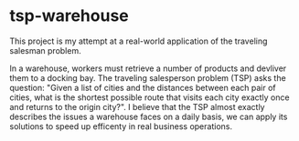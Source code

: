 # tsp-warehouse
This project is my attempt at a real-world application of the traveling salesman problem. 

In a warehouse, workers must retrieve a number of products and devliver them to a docking bay. The traveling salesperson problem (TSP) asks the question: "Given a list of cities and the distances between each pair of cities, what is the shortest possible route that visits each city exactly once and returns to the origin city?". I believe that the TSP almost exactly describes the issues a warehouse faces on a daily basis, we can apply its solutions to speed up efficenty in real business operations.
